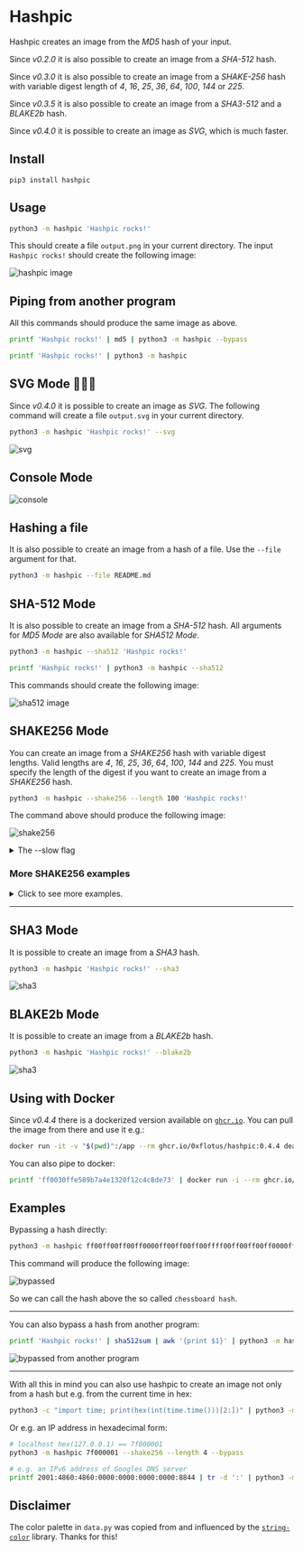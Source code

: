 # Hashpic

Hashpic creates an image from the *MD5* hash of your input.

Since _v0.2.0_ it is also possible to create an image from a *SHA-512* hash.

Since _v0.3.0_ it is also possible to create an image from a *SHAKE-256* hash with variable digest length of _4_, _16_, _25_, _36_, _64_, _100_, _144_ or _225_.

Since _v0.3.5_ it is also possible to create an image from a *SHA3-512* and a *BLAKE2b* hash.

Since _v0.4.0_ it is possible to create an image as *SVG*, which is much faster.

## Install

`pip3 install hashpic`

## Usage

```bash
python3 -m hashpic 'Hashpic rocks!'
```

This should create a file `output.png` in your current directory. 
The input `Hashpic rocks!` should create the following image:

![hashpic image](./docs/rocks.png)

## Piping from another program

All this commands should produce the same image as above.

```bash
printf 'Hashpic rocks!' | md5 | python3 -m hashpic --bypass

printf 'Hashpic rocks!' | python3 -m hashpic
```

## SVG Mode 🎉🎉🎉

Since _v0.4.0_ it is possible to create an image as *SVG*. The following command will create a file `output.svg` in your current directory. 

```bash
python3 -m hashpic 'Hashpic rocks!' --svg
```

![svg](./docs/rocks_on_svg.svg)

## Console Mode

![console](./docs/console.png)

## Hashing a file

It is also possible to create an image from a hash of a file. Use the `--file` argument for that.

```bash
python3 -m hashpic --file README.md
```

## SHA-512 Mode

It is also possible to create an image from a *SHA-512* hash. All arguments for *MD5 Mode* are also available for *SHA512 Mode*.

```bash
python3 -m hashpic --sha512 'Hashpic rocks!'

printf 'Hashpic rocks!' | python3 -m hashpic --sha512
```

This commands should create the following image:

![sha512 image](./docs/rocks_on_sha512.png)

## SHAKE256 Mode

You can create an image from a *SHAKE256* hash with variable digest lengths. Valid lengths are _4_, _16_, _25_, _36_, _64_, _100_, _144_ and _225_. You must specify the length of the digest if you want to create an image from a *SHAKE256* hash.

```bash
python3 -m hashpic --shake256 --length 100 'Hashpic rocks!'
```

The command above should produce the following image:

![shake256](./docs/shake256/100.png)

<details>
  <summary>The --slow flag</summary>

#### `--slow` flag

You can use the `--slow` flag to run a generalized method instead of a hardcoded one. But this have some performance issues.

Hardcoded:

![hardcoded](./docs/shake256/perf/hardcoded.png)

Generalized:

![hardcoded](./docs/shake256/perf/generalized.png)

Since _v0.4.0_ it is possible to create an image as *SVG*. Creating SVG files is blazingly fast:

![svg](./docs/shake256/perf/svg.png)

</details>

### More SHAKE256 examples

<details>
  <summary>Click to see more examples.</summary>

  ### Digest Length of 4
  
  ```bash
  python3 -m hashpic --shake256 --length 4 'Hashpic rocks!'
  ```

  ![shake256](./docs/shake256/4.png)

  ### Digest Length of 16

  ```bash
  python3 -m hashpic --shake256 --length 16 'Hashpic rocks!'
  ```
  ![shake256](./docs/shake256/16.png)

  ### Digest Length of 25

  ```bash
  python3 -m hashpic --shake256 --length 25 'Hashpic rocks!'
  ```

  ![shake256](./docs/shake256/25.png)

  ### Digest Length of 36

  ```bash
  python3 -m hashpic --shake256 --length 36 'Hashpic rocks!'
  ```

  ![shake256](./docs/shake256/36.png)

  ### Digest Length of 64

  ```bash
  python3 -m hashpic --shake256 --length 64 'Hashpic rocks!'
  ```

  ![shake256](./docs/shake256/64.png)

  ### Digest Length of 225

  Maybe this command will take a few seconds to complete.

  ```bash
  python3 -m hashpic --shake256 --length 225 'Hashpic rocks!'
  ```

  ![shake256](./docs/shake256/225.png)
</details>
<hr/>

## SHA3 Mode

It is possible to create an image from a *SHA3* hash. 

```bash
python3 -m hashpic 'Hashpic rocks!' --sha3
```

![sha3](./docs/rocks_on_sha3.png)

## BLAKE2b Mode

It is possible to create an image from a *BLAKE2b* hash. 

```bash
python3 -m hashpic 'Hashpic rocks!' --blake2b
```

![sha3](./docs/rocks_on_blake2b.png)

## Using with Docker

Since _v0.4.4_ there is a dockerized version available on [`ghcr.io`](https://github.com/0xflotus/hashpic/pkgs/container/hashpic). You can pull the image from there and use it e.g.:

```bash
docker run -it -v "$(pwd)":/app --rm ghcr.io/0xflotus/hashpic:0.4.4 deadbeef --bypass --shake256 --length 4
```

You can also pipe to docker:

```bash
printf 'ff0030ffe589b7a4e1320f12c4c8de73' | docker run -i --rm ghcr.io/0xflotus/hashpic:0.4.6 -c --shake256 --length 16 --bypass
```

## Examples

Bypassing a hash directly:

```bash
python3 -m hashpic ff00ff00ff00ff0000ff00ff00ff00ffff00ff00ff00ff0000ff00ff00ff00ffff00ff00ff00ff0000ff00ff00ff00ffff00ff00ff00ff0000ff00ff00ff00ff --bypass --sha512
```

This command will produce the following image:

![bypassed](./docs/bypassed.png)

So we can call the hash above the so called `chessboard hash`.

<hr>

You can also bypass a hash from another program:

```bash
printf 'Hashpic rocks!' | sha512sum | awk '{print $1}' | python3 -m hashpic --sha512 -c --bypass 
```

![bypassed from another program](./docs/bypassed_pipe.svg)

<hr>

With all this in mind you can also use hashpic to create an image not only from a hash but e.g. from the current time in hex:

```bash
python3 -c "import time; print(hex(int(time.time()))[2:])" | python3 -m hashpic --shake256 --length 4 --bypass
```

Or e.g. an IP address in hexadecimal form:

```bash
# localhost hex(127.0.0.1) == 7f000001
python3 -m hashpic 7f000001 --shake256 --length 4 --bypass

# e.g. an IPv6 address of Googles DNS server
printf 2001:4860:4860:0000:0000:0000:0000:8844 | tr -d ':' | python3 -m hashpic --bypass 
```

## Disclaimer

The color palette in `data.py` was copied from and influenced by the [`string-color`](https://pypi.org/project/string-color/) library. 
Thanks for this!
